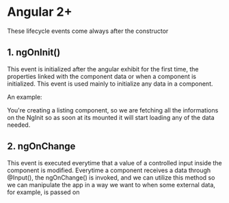 # Angular 2+

These lifecycle events come always after the constructor

## 1. ngOnInit()

This event is initialized after the angular exhibit for the first time, the properties linked with the component data
or when a component is initialized.
This event is used mainly to initialize any data in a component.

An example:

You're creating a listing component, so we are fetching all the informations on the NgInit so as soon at its mounted
it will start loading any of the data needed.

## 2. ngOnChange

This event is executed everytime that a value of a controlled input inside the component is modified.
Everytime a component receives a data through @Input(), the ngOnChange() is invoked, and we can utilize this method so
we can manipulate the app in a way we want to when some external data, for example, is passed on



